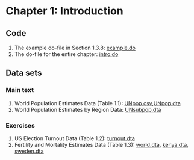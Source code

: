 # Chapter 1: Introduction

## Code
1. The example do-file in Section 1.3.8: [example.do](example.do)
2. The do-file for the entire chapter: [intro.do](intro.do) 

## Data sets
### Main text
1. World Population Estimates Data (Table 1.1): [UNpop.csv](UNpop.csv),[UNpop.dta](UNpop.dta) 
2. World Population Estimates by Region Data: [UNsubpop.dta](UNsubpop.dta) 

### Exercises
1. US Election Turnout Data (Table 1.2): [turnout.dta](turnout.dta)
2. Fertility and Mortality Estimates Data (Table 1.3): [world.dta](world.dta), [kenya.dta](kenya.dta), [sweden.dta](sweden.dta)
